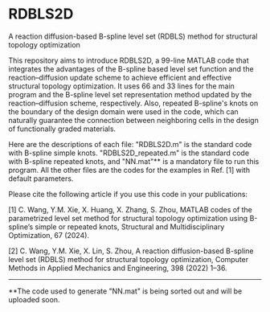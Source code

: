 # RDBLS2D
A reaction diffusion-based B-spline level set (RDBLS) method for structural topology optimization

This repository aims to introduce RDBLS2D, a 99-line MATLAB code that integrates the advantages of the B-spline based level set function and the reaction–diffusion update scheme to achieve efficient and effective structural topology optimization. It uses 66 and 33 lines for the main program and the B-spline level set representation method updated by the reaction–diffusion scheme, respectively. Also, repeated B-spline's knots on the boundary of the design domain were used in the code, which can naturally guarantee the connection between neighboring cells in the design of functionally graded materials.

Here are the descriptions of each file:
"RDBLS2D.m" is the standard code with B-spline simple knots.
"RDBLS2D_repeated.m" is the standard code with B-spline repeated knots, and "NN.mat"** is a mandatory file to run this program.
All the other files are the codes for the examples in Ref. [1] with default parameters.

Please cite the following article if you use this code in your publications:

[1] C. Wang, Y.M. Xie, X. Huang, X. Zhang, S. Zhou, MATLAB codes of the parametrized level set method for structural topology optimization using B-spline’s simple or repeated knots, Structural and Multidisciplinary Optimization, 67 (2024).

[2] C. Wang, Y.M. Xie, X. Lin, S. Zhou, A reaction diffusion-based B-spline level set (RDBLS) method for structural topology optimization, Computer Methods in Applied Mechanics and Engineering, 398 (2022) 1–36.

------------------------------------------------------------------------------------------------------------
**The code used to generate "NN.mat" is being sorted out and will be uploaded soon.
